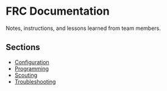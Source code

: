 # FRC Documentation
Notes, instructions, and lessons learned from team members.

## Sections
* [Configuration](Configuration/README.md)
* [Programming](Programming/README.md)
* [Scouting](Scouting/README.md)
* [Troubleshooting](Troubleshooting/README.md)
